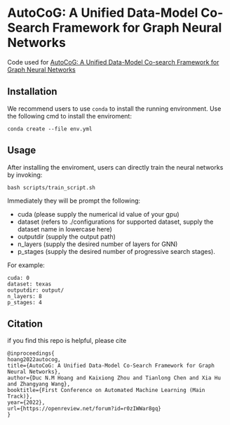 # AutoCoG: A Unified Data-Model Co-Search Framework for Graph Neural Networks
Code used for [AutoCoG: A Unified Data-Model Co-search Framework for Graph Neural Networks](https://openreview.net/forum?id=r0zIWWar8gq)


## Installation
We recommend users to use `conda` to install the running environment. Use the following cmd to install the enviroment:
```
conda create --file env.yml
```

## Usage
After installing the enviroment, users can directly train the neural networks by invoking:
```
bash scripts/train_script.sh
```
Immediately they will be prompt the following:
* cuda (please supply the numerical id value of your gpu)
* dataset (refers to ./configurations for supported dataset, supply the dataset name in lowercase here)
* outputdir (supply the output path)
* n_layers (supply the desired number of layers for GNN)
* p_stages (supply the desired number of progressive search stages).

For example:
```
cuda: 0
dataset: texas
outputdir: output/
n_layers: 8
p_stages: 4

```


## Citation
if you find this repo is helpful, please cite
```
@inproceedings{
hoang2022autocog,
title={AutoCoG: A Unified Data-Model Co-Search Framework for Graph Neural Networks},
author={Duc N.M Hoang and Kaixiong Zhou and Tianlong Chen and Xia Hu and Zhangyang Wang},
booktitle={First Conference on Automated Machine Learning (Main Track)},
year={2022},
url={https://openreview.net/forum?id=r0zIWWar8gq}
}
```
